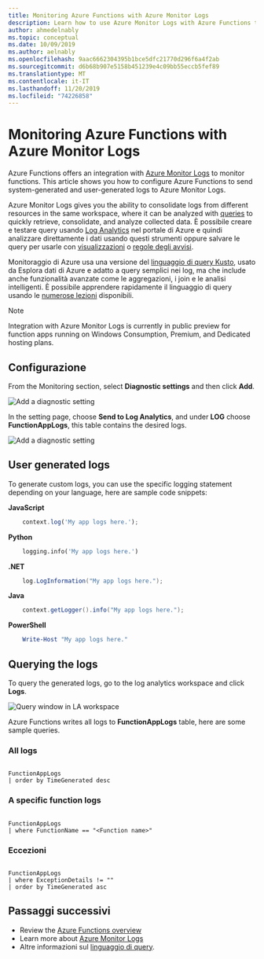 ```yaml
---
title: Monitoring Azure Functions with Azure Monitor Logs
description: Learn how to use Azure Monitor Logs with Azure Functions to monitor function executions.
author: ahmedelnably
ms.topic: conceptual
ms.date: 10/09/2019
ms.author: aelnably
ms.openlocfilehash: 9aac6662304395b1bce5dfc21770d296f6a4f2ab
ms.sourcegitcommit: d6b68b907e5158b451239e4c09bb55eccb5fef89
ms.translationtype: MT
ms.contentlocale: it-IT
ms.lasthandoff: 11/20/2019
ms.locfileid: "74226858"
---
```

# <a name="monitoring-azure-functions-with-azure-monitor-logs"></a>Monitoring Azure Functions with Azure Monitor Logs

Azure Functions offers an integration with [Azure Monitor Logs](../azure-monitor/platform/data-platform-logs.md) to monitor functions. This article shows you how to configure Azure Functions to send system-generated and user-generated logs to Azure Monitor Logs.

Azure Monitor Logs gives you the ability to consolidate logs from different resources in the same workspace, where it can be analyzed with [queries](../azure-monitor/log-query/log-query-overview.md) to quickly retrieve, consolidate, and analyze collected data.  È possibile creare e testare query usando [Log Analytics](../azure-monitor/log-query/portals.md) nel portale di Azure e quindi analizzare direttamente i dati usando questi strumenti oppure salvare le query per usarle con [visualizzazioni](../azure-monitor/visualizations.md) o [regole degli avvisi](../azure-monitor/platform/alerts-overview.md).

Monitoraggio di Azure usa una versione del [linguaggio di query Kusto](/azure/kusto/query/), usato da Esplora dati di Azure e adatto a query semplici nei log, ma che include anche funzionalità avanzate come le aggregazioni, i join e le analisi intelligenti. È possibile apprendere rapidamente il linguaggio di query usando le [numerose lezioni](../azure-monitor/log-query/get-started-queries.md) disponibili.

> [!NOTE]
> Integration with Azure Monitor Logs is currently in public preview for function apps running on Windows Consumption, Premium, and Dedicated hosting plans.

## <a name="setting-up"></a>Configurazione

From the Monitoring section, select **Diagnostic settings** and then click **Add**.

![Add a diagnostic setting](media/functions-monitor-log-analytics/diagnostic-settings-add.png)

In the setting page, choose **Send to Log Analytics**, and under **LOG** choose **FunctionAppLogs**, this table contains the desired logs.

![Add a diagnostic setting](media/functions-monitor-log-analytics/choose-table.png)

## <a name="user-generated-logs"></a>User generated logs

To generate custom logs, you can use the specific logging statement depending on your language, here are sample code snippets:

**JavaScript**

```javascript
    context.log('My app logs here.');
```

**Python**

```python
    logging.info('My app logs here.')
```

**.NET**

```csharp
    log.LogInformation("My app logs here.");
```

**Java**

```java
    context.getLogger().info("My app logs here.");
```

**PowerShell**

```powershell
    Write-Host "My app logs here."
```

## <a name="querying-the-logs"></a>Querying the logs

To query the generated logs, go to the log analytics workspace and click **Logs**.

![Query window in LA workspace](media/functions-monitor-log-analytics/querying.png)

Azure Functions writes all logs to **FunctionAppLogs** table, here are some sample queries.

### <a name="all-logs"></a>All logs

```

FunctionAppLogs
| order by TimeGenerated desc

```

### <a name="a-specific-function-logs"></a>A specific function logs

```

FunctionAppLogs
| where FunctionName == "<Function name>" 

```

### <a name="exceptions"></a>Eccezioni

```

FunctionAppLogs
| where ExceptionDetails != ""  
| order by TimeGenerated asc

```

## <a name="next-steps"></a>Passaggi successivi

- Review the [Azure Functions overview](functions-overview.md)
- Learn more about [Azure Monitor Logs](../azure-monitor/platform/data-platform-logs.md)
- Altre informazioni sul [linguaggio di query](../azure-monitor/log-query/get-started-queries.md).
